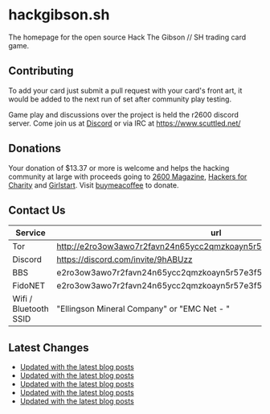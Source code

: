 # hackgibson.sh
The homepage for the open source Hack The Gibson // SH trading card game.


## Contributing

To add your card just submit a pull request with your card's front art, it would be added to the next run of set after community play testing.

Game play and discussions over the project is held the r2600 discord server. Come join us at [Discord](https://discord.com/invite/9hABUzz) or via IRC at https://www.scuttled.net/


## Donations

Your donation of $13.37 or more is welcome and helps the hacking community at large with proceeds going to [2600 Magazine](https://2600.com/), [Hackers for Charity](https://hackersforcharity.org) and [Girlstart](https://girlstart.org).  Visit [buymeacoffee](https://www.buymeacoffee.com/hackgibson.sh) to donate.


## Contact Us

Service | url
-|-
Tor | http://e2ro3ow3awo7r2favn24n65ycc2qmzkoayn5r57e3f56nvjwdcgg32ad.onion
Discord | https://discord.com/invite/9hABUzz
BBS | e2ro3ow3awo7r2favn24n65ycc2qmzkoayn5r57e3f56nvjwdcgg32ad.onion:23
FidoNET | e2ro3ow3awo7r2favn24n65ycc2qmzkoayn5r57e3f56nvjwdcgg32ad.onion:24554
Wifi / Bluetooth SSID | "Ellingson Mineral Company" or "EMC Net - <fidonet address>"

## Latest Changes
<!-- BLOG-POST-LIST:START -->
- [Updated with the latest blog posts](https://github.com/DFW2600/hackgibson.sh/commit/60e80797d6b317524a9485aa33f1df62d2da9f5f)
- [Updated with the latest blog posts](https://github.com/DFW2600/hackgibson.sh/commit/a2710a5eaa177619a45e21ea7163f652dfca1347)
- [Updated with the latest blog posts](https://github.com/DFW2600/hackgibson.sh/commit/57cea6d94394672bb20f67e14389b2e1ac9d0355)
- [Updated with the latest blog posts](https://github.com/DFW2600/hackgibson.sh/commit/a2c87bb3ca8e5cab7b6c925677dfc62d11adf76e)
- [Updated with the latest blog posts](https://github.com/DFW2600/hackgibson.sh/commit/04f2c259b641291fcbb3069972bdd7d6edfd555a)
<!-- BLOG-POST-LIST:END -->
